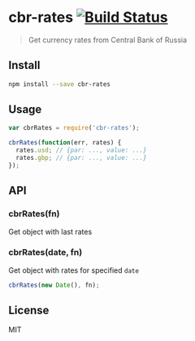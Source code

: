 # cbr-rates [![Build Status][travis-image]][travis-url]

  > Get currency rates from Central Bank of Russia

## Install

```sh
npm install --save cbr-rates
```

## Usage

```js
var cbrRates = require('cbr-rates');

cbrRates(function(err, rates) {
  rates.usd; // {par: ..., value: ...}
  rates.gbp; // {par: ..., value: ...}
});
```

## API

### cbrRates(fn)

  Get object with last rates

### cbrRates(date, fn)

  Get object with rates for specified `date`

```js
cbrRates(new Date(), fn);
```

## License

  MIT

[travis-url]: https://travis-ci.org/andrepolischuk/cbr-rates
[travis-image]: https://travis-ci.org/andrepolischuk/cbr-rates.svg?branch=master
